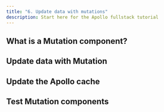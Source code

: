 ```yaml
---
title: "6. Update data with mutations"
description: Start here for the Apollo fullstack tutorial
---
```


<h2 id="query-component">What is a Mutation component?</h2>

<h2 id="fetch-data">Update data with Mutation</h2>

<h2 id="pagination">Update the Apollo cache</h2>

<h2 id="testing">Test Mutation components</h2>